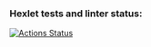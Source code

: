 ### Hexlet tests and linter status:
[![Actions Status](https://github.com/kaledo1/python-project-lvl1/workflows/hexlet-check/badge.svg)](https://github.com/kaledo1/python-project-lvl1/actions)